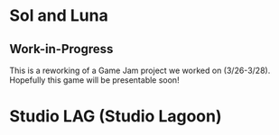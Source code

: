 # Sol and Luna

## Work-in-Progress
This is a reworking of a Game Jam project we worked on (3/26-3/28). Hopefully this game will be presentable soon!

# Studio LAG (Studio Lagoon)

